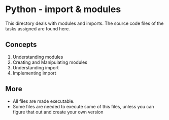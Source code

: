 # Python - import & modules
This directory deals with modules and imports.
The source code files of the tasks assigned are found here.

## Concepts
1. Understanding modules
2. Creating and Manipulating modules
3. Understanding import
4. Implementing import

## More
* All files are made executable.
* Some files are needed to execute some of this files, unless you can figure that out and create your own version

